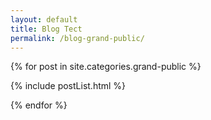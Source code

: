 ```yaml
---
layout: default
title: Blog Tect
permalink: /blog-grand-public/
---
```


{% for post in site.categories.grand-public %}

{% include postList.html %}
  
{% endfor %}
